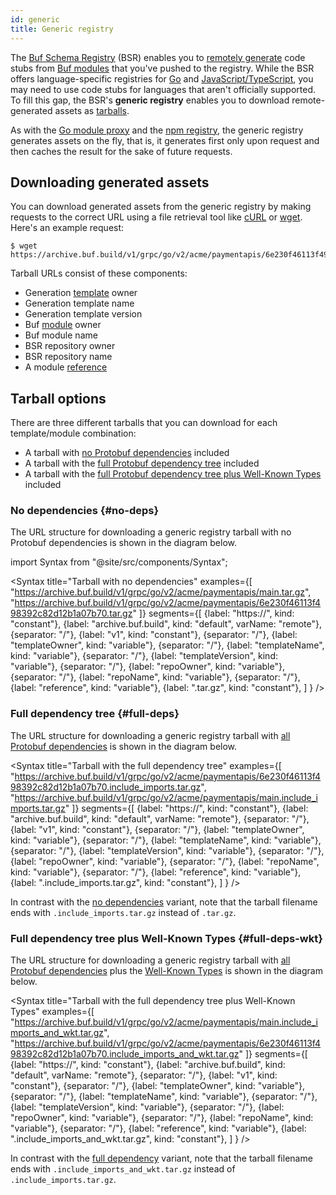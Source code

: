 ```yaml
---
id: generic
title: Generic registry
---
```


The [Buf Schema Registry](../../bsr/overview.md) (BSR) enables you to [remotely
generate](../remote-generation/overview.md) code stubs from [Buf
modules](../../bsr/overview.md#modules) that you've pushed to the registry. While the BSR offers
language-specific registries for [Go](go.md) and [JavaScript/TypeScript](npm.md), you may need to
use code stubs for languages that aren't officially supported. To fill this gap, the BSR's **generic
registry** enables you to download remote-generated assets as [tarballs][tar].

As with the [Go module proxy](go.md) and the [npm registry](npm.md), the generic registry generates 
assets on the fly, that is, it generates first only upon request and then caches the result for the
sake of future requests.

## Downloading generated assets

You can download generated assets from the generic registry by making requests to the correct URL
using a file retrieval tool like [cURL] or [wget]. Here's an example request:

```terminal
$ wget https://archive.buf.build/v1/grpc/go/v2/acme/paymentapis/6e230f46113f498392c82d12b1a07b70.tar.gz
```

Tarball URLs consist of these components:

* Generation [template] owner
* Generation template name
* Generation template version
* Buf [module] owner
* Buf module name
* BSR repository owner
* BSR repository name
* A module [reference]

## Tarball options

There are three different tarballs that you can download for each template/module combination:

* A tarball with [no Protobuf dependencies](#no-deps) included
* A tarball with the [full Protobuf dependency tree](#full-deps) included
* A tarball with the [full Protobuf dependency tree plus Well-Known Types](#full-deps-wkt) included

### No dependencies {#no-deps}

The URL structure for downloading a generic registry tarball with no Protobuf dependencies is
shown in the diagram below.

import Syntax from "@site/src/components/Syntax";

<Syntax
  title="Tarball with no dependencies"
  examples={[
    "https://archive.buf.build/v1/grpc/go/v2/acme/paymentapis/main.tar.gz",
    "https://archive.buf.build/v1/grpc/go/v2/acme/paymentapis/6e230f46113f498392c82d12b1a07b70.tar.gz"
  ]}
  segments={[
    {label: "https://", kind: "constant"},
    {label: "archive.buf.build", kind: "default", varName: "remote"},
    {separator: "/"},
    {label: "v1", kind: "constant"},
    {separator: "/"},
    {label: "templateOwner", kind: "variable"},
    {separator: "/"},
    {label: "templateName", kind: "variable"},
    {separator: "/"},
    {label: "templateVersion", kind: "variable"},
    {separator: "/"},
    {label: "repoOwner", kind: "variable"},
    {separator: "/"},
    {label: "repoName", kind: "variable"},
    {separator: "/"},
    {label: "reference", kind: "variable"},
    {label: ".tar.gz", kind: "constant"},
  ]
} />

### Full dependency tree {#full-deps}

The URL structure for downloading a generic registry tarball with [all Protobuf
dependencies](../../bsr/overview.md#dependencies) is shown in the diagram below.

<Syntax
  title="Tarball with the full dependency tree"
  examples={[
    "https://archive.buf.build/v1/grpc/go/v2/acme/paymentapis/6e230f46113f498392c82d12b1a07b70.include_imports.tar.gz",
    "https://archive.buf.build/v1/grpc/go/v2/acme/paymentapis/main.include_imports.tar.gz"
  ]}
  segments={[
    {label: "https://", kind: "constant"},
    {label: "archive.buf.build", kind: "default", varName: "remote"},
    {separator: "/"},
    {label: "v1", kind: "constant"},
    {separator: "/"},
    {label: "templateOwner", kind: "variable"},
    {separator: "/"},
    {label: "templateName", kind: "variable"},
    {separator: "/"},
    {label: "templateVersion", kind: "variable"},
    {separator: "/"},
    {label: "repoOwner", kind: "variable"},
    {separator: "/"},
    {label: "repoName", kind: "variable"},
    {separator: "/"},
    {label: "reference", kind: "variable"},
    {label: ".include_imports.tar.gz", kind: "constant"},
  ]
} />

In contrast with the [no dependencies](#no-deps) variant, note that the tarball filename ends with
`.include_imports.tar.gz` instead of `.tar.gz`.

### Full dependency tree plus Well-Known Types {#full-deps-wkt}

The URL structure for downloading a generic registry tarball with [all Protobuf
dependencies](../../bsr/overview.md#dependencies) plus the [Well-Known Types][wkt] is shown in the
diagram below.

<Syntax
  title="Tarball with the full dependency tree plus Well-Known Types"
  examples={[
    "https://archive.buf.build/v1/grpc/go/v2/acme/paymentapis/main.include_imports_and_wkt.tar.gz",
    "https://archive.buf.build/v1/grpc/go/v2/acme/paymentapis/6e230f46113f498392c82d12b1a07b70.include_imports_and_wkt.tar.gz"
  ]}
  segments={[
    {label: "https://", kind: "constant"},
    {label: "archive.buf.build", kind: "default", varName: "remote"},
    {separator: "/"},
    {label: "v1", kind: "constant"},
    {separator: "/"},
    {label: "templateOwner", kind: "variable"},
    {separator: "/"},
    {label: "templateName", kind: "variable"},
    {separator: "/"},
    {label: "templateVersion", kind: "variable"},
    {separator: "/"},
    {label: "repoOwner", kind: "variable"},
    {separator: "/"},
    {label: "repoName", kind: "variable"},
    {separator: "/"},
    {label: "reference", kind: "variable"},
    {label: ".include_imports_and_wkt.tar.gz", kind: "constant"},
  ]
} />

In contrast with the [full dependency](#no-deps) variant, note that the tarball filename ends with
`.include_imports_and_wkt.tar.gz` instead of `.include_imports.tar.gz`.

[curl]: https://everything.curl.dev
[gzip]: https://www.gnu.org/software/gzip
[module]: ../overview.md#modules
[reference]: ../overview.md#referencing-a-module
[tar]: https://en.wikipedia.org/wiki/Tar_(computing)
[template]: concepts.md#templates
[wget]: https://www.gnu.org/software/wget
[wkt]: https://developers.google.com/protocol-buffers/docs/reference/google.protobuf
